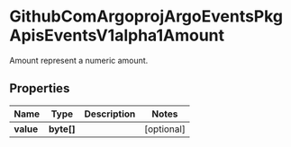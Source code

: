 

# GithubComArgoprojArgoEventsPkgApisEventsV1alpha1Amount

Amount represent a numeric amount.

## Properties

Name | Type | Description | Notes
------------ | ------------- | ------------- | -------------
**value** | **byte[]** |  |  [optional]



